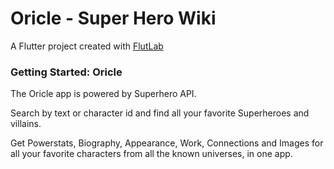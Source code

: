 # Oricle - Super Hero Wiki

A Flutter project created with [FlutLab](https://flutlab.io)

### Getting Started: Oricle

The Oricle app is powered by Superhero API.

Search by text or character id and find all your favorite Superheroes and villains.

Get Powerstats, Biography, Appearance, Work, Connections and Images for all your favorite characters from all the known universes, in one app.

